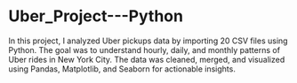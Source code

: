 # Uber_Project---Python
In this project, I analyzed Uber pickups data by importing  20 CSV files using Python. The goal was to understand hourly, daily, and monthly patterns of Uber rides in New York City. The data was cleaned, merged, and visualized using Pandas, Matplotlib, and Seaborn for actionable insights.
